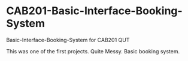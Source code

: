 # CAB201-Basic-Interface-Booking-System
 Basic-Interface-Booking-System for CAB201 QUT

This was one of the first projects. Quite Messy. Basic booking system.